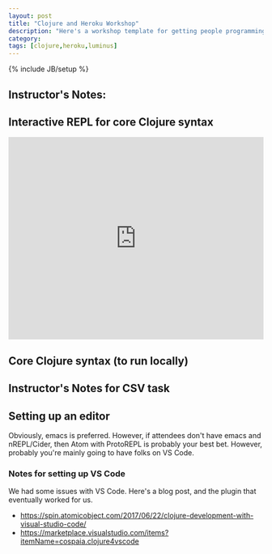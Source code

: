 ```yaml
---
layout: post
title: "Clojure and Heroku Workshop"
description: "Here's a workshop template for getting people programming Clojure for web projects."
category: 
tags: [clojure,heroku,luminus]
---
```

{% include JB/setup %}

## Instructor's Notes:

<script src="https://gist.github.com/the-frey/dd31dab1d261d48a9e35d651121c614b.js"></script>

## Interactive REPL for core Clojure syntax

<iframe height="400px" width="100%" src="https://repl.it/@the_frey/StarchyFaintOperatingenvironment?lite=true" scrolling="no" frameborder="no" allowtransparency="true" allowfullscreen="true" sandbox="allow-forms allow-pointer-lock allow-popups allow-same-origin allow-scripts allow-modals"></iframe>

## Core Clojure syntax (to run locally)

<script src="https://gist.github.com/the-frey/2120e542d0c45f0558ee38fec85baf72.js"></script>

## Instructor's Notes for CSV task

<script src="https://gist.github.com/the-frey/f4428dd57a2ec316153d3a4c804ac928.js"></script>

## Setting up an editor

Obviously, emacs is preferred. However, if attendees don't have emacs and nREPL/Cider, then Atom with ProtoREPL is probably your best bet. However, probably you're mainly going to have folks on VS Code.

### Notes for setting up VS Code

We had some issues with VS Code. Here's a blog post, and the plugin that eventually worked for us.

- https://spin.atomicobject.com/2017/06/22/clojure-development-with-visual-studio-code/
- https://marketplace.visualstudio.com/items?itemName=cospaia.clojure4vscode
